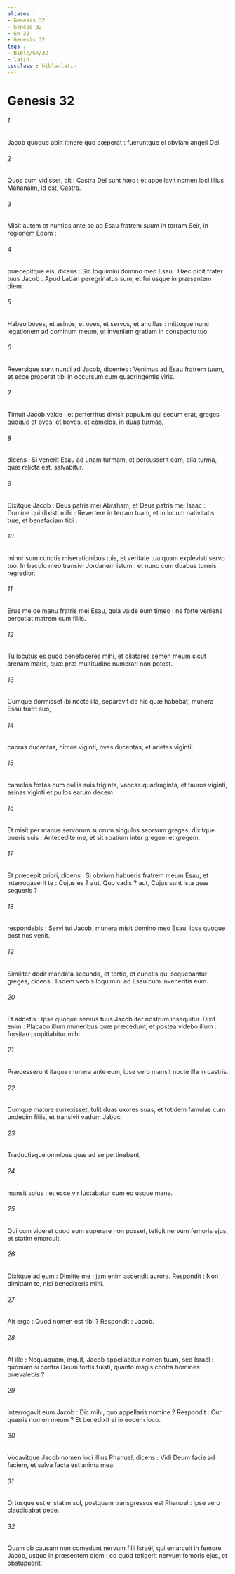 ```yaml
---
aliases : 
- Genesis 32
- Genèse 32
- Gn 32
- Genesis 32
tags : 
- Bible/Gn/32
- latin
cssclass : bible-latin
---
```


# Genesis 32

###### 1
Jacob quoque abiit itinere quo cœperat : fueruntque ei obviam angeli Dei.
###### 2
Quos cum vidisset, ait : Castra Dei sunt hæc : et appellavit nomen loci illius Mahanaim, id est, Castra.
###### 3
Misit autem et nuntios ante se ad Esau fratrem suum in terram Seir, in regionem Edom :
###### 4
præcepitque eis, dicens : Sic loquimini domino meo Esau : Hæc dicit frater tuus Jacob : Apud Laban peregrinatus sum, et fui usque in præsentem diem.
###### 5
Habeo boves, et asinos, et oves, et servos, et ancillas : mittoque nunc legationem ad dominum meum, ut inveniam gratiam in conspectu tuo.
###### 6
Reversique sunt nuntii ad Jacob, dicentes : Venimus ad Esau fratrem tuum, et ecce properat tibi in occursum cum quadringentis viris.
###### 7
Timuit Jacob valde : et perterritus divisit populum qui secum erat, greges quoque et oves, et boves, et camelos, in duas turmas,
###### 8
dicens : Si venerit Esau ad unam turmam, et percusserit eam, alia turma, quæ relicta est, salvabitur.
###### 9
Dixitque Jacob : Deus patris mei Abraham, et Deus patris mei Isaac : Domine qui dixisti mihi : Revertere in terram tuam, et in locum nativitatis tuæ, et benefaciam tibi :
###### 10
minor sum cunctis miserationibus tuis, et veritate tua quam explevisti servo tuo. In baculo meo transivi Jordanem istum : et nunc cum duabus turmis regredior.
###### 11
Erue me de manu fratris mei Esau, quia valde eum timeo : ne forte veniens percutiat matrem cum filiis.
###### 12
Tu locutus es quod benefaceres mihi, et dilatares semen meum sicut arenam maris, quæ præ multitudine numerari non potest.
###### 13
Cumque dormisset ibi nocte illa, separavit de his quæ habebat, munera Esau fratri suo,
###### 14
capras ducentas, hircos viginti, oves ducentas, et arietes viginti,
###### 15
camelos fœtas cum pullis suis triginta, vaccas quadraginta, et tauros viginti, asinas viginti et pullos earum decem.
###### 16
Et misit per manus servorum suorum singulos seorsum greges, dixitque pueris suis : Antecedite me, et sit spatium inter gregem et gregem.
###### 17
Et præcepit priori, dicens : Si obvium habueris fratrem meum Esau, et interrogaverit te : Cujus es ? aut, Quo vadis ? aut, Cujus sunt ista quæ sequeris ?
###### 18
respondebis : Servi tui Jacob, munera misit domino meo Esau, ipse quoque post nos venit.
###### 19
Similiter dedit mandata secundo, et tertio, et cunctis qui sequebantur greges, dicens : Iisdem verbis loquimini ad Esau cum inveneritis eum.
###### 20
Et addetis : Ipse quoque servus tuus Jacob iter nostrum insequitur. Dixit enim : Placabo illum muneribus quæ præcedunt, et postea videbo illum : forsitan propitiabitur mihi.
###### 21
Præcesserunt itaque munera ante eum, ipse vero mansit nocte illa in castris.
###### 22
Cumque mature surrexisset, tulit duas uxores suas, et totidem famulas cum undecim filiis, et transivit vadum Jaboc.
###### 23
Traductisque omnibus quæ ad se pertinebant,
###### 24
mansit solus : et ecce vir luctabatur cum eo usque mane.
###### 25
Qui cum videret quod eum superare non posset, tetigit nervum femoris ejus, et statim emarcuit.
###### 26
Dixitque ad eum : Dimitte me : jam enim ascendit aurora. Respondit : Non dimittam te, nisi benedixeris mihi.
###### 27
Ait ergo : Quod nomen est tibi ? Respondit : Jacob.
###### 28
At ille : Nequaquam, inquit, Jacob appellabitur nomen tuum, sed Israël : quoniam si contra Deum fortis fuisti, quanto magis contra homines prævalebis ?
###### 29
Interrogavit eum Jacob : Dic mihi, quo appellaris nomine ? Respondit : Cur quæris nomen meum ? Et benedixit ei in eodem loco.
###### 30
Vocavitque Jacob nomen loci illius Phanuel, dicens : Vidi Deum facie ad faciem, et salva facta est anima mea.
###### 31
Ortusque est ei statim sol, postquam transgressus est Phanuel : ipse vero claudicabat pede.
###### 32
Quam ob causam non comedunt nervum filii Israël, qui emarcuit in femore Jacob, usque in præsentem diem : eo quod tetigerit nervum femoris ejus, et obstupuerit.
